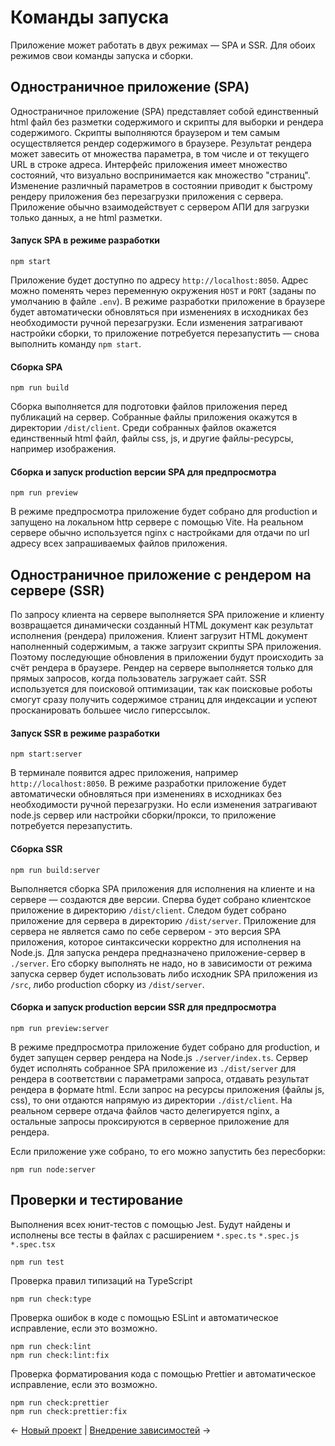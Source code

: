 # Команды запуска

Приложение может работать в двух режимах — SPA и SSR. Для обоих режимов свои команды запуска и сборки.

## Одностраничное приложение (SPA)

Одностраничное приложение (SPA) представляет собой единственный html файл без разметки содержимого и скрипты для выборки и рендера содержимого. Скрипты выполняются браузером и тем самым осуществляется рендер содержимого в браузере.  Результат рендера может завесить от множества параметра, в том числе и от текущего URL в строке адреса. Интерфейс приложения имеет множество состояний, что визуально воспринимается как множество "страниц". Изменение различный параметров в состоянии приводит к быстрому рендеру приложения без перезагрузки приложения с сервера. Приложение обычно взаимодействует с сервером АПИ для загрузки только данных, а не html разметки.

#### Запуск SPA в режиме разработки

```
npm start
```

Приложение будет доступно по адресу `http://localhost:8050`. Адрес можно поменять через переменную окружения `HOST` и `PORT` (заданы по умолчанию в файле `.env`). В режиме разработки приложение в браузере будет автоматически обновляться при изменениях в исходниках без необходимости ручной перезагрузки. Если изменения затрагивают настройки сборки, то приложение потребуется перезапустить — снова выполнить команду `npm start`.

#### Сборка SPA

```
npm run build
```

Сборка выполняется для подготовки файлов приложения перед публикаций на сервер. Собранные файлы приложения окажутся в директории `/dist/client`. Среди собранных файлов окажется единственный html файл, файлы css, js, и другие файлы-ресурсы, например изображения.

#### Сборка и запуск production версии SPA для предпросмотра 

```
npm run preview
```

В режиме предпросмотра приложение будет собрано для production и запущено на локальном http сервере с помощью  Vite. На реальном сервере обычно используется nginx с настройками для отдачи по url адресу всех запрашиваемых файлов приложения.

## Одностраничное приложение c рендером на сервере (SSR)

По запросу клиента на сервере выполняется SPA приложение и клиенту возвращается динамически созданный HTML документ как результат исполнения (рендера) приложения. Клиент загрузит HTML документ наполненный содержимым, а также загрузит скрипты SPA приложения. Поэтому последующие обновления в приложении будут происходить за счёт рендера в браузере. Рендер на сервере выполняется только для прямых запросов, когда пользователь загружает сайт. SSR используется для поисковой оптимизации, так как поисковые роботы смогут сразу получить содержимое страниц для индексации и успеют просканировать большее число гиперссылок.

#### Запуск SSR в режиме разработки

```
npm start:server
```

В терминале появится адрес приложения, например `http://localhost:8050`. В режиме разработки приложение будет автоматически обновляться при изменениях в исходниках без необходимости ручной перезагрузки. Но если изменения затрагивают node.js сервер или настройки сборки/прокси, то приложение потребуется перезапустить.

#### Сборка SSR

```
npm run build:server
```

Выполняется сборка SPA приложения для исполнения на клиенте и на сервере — создаются две версии. Сперва будет собрано клиентское приложение в директорию `/dist/client`. Следом будет собрано приложение для сервера в директорию `/dist/server`. Приложение для сервера не является само по себе сервером - это версия SPA приложения, которое синтаксически корректно для исполнения на Node.js. Для запуска рендера предназначено приложение-сервер в `./server`. Его сборку выполнять не надо, но в зависимости от режима запуска сервер будет использовать либо исходник SPA приложения из `/src`, либо production сборку из `/dist/server`. 

#### Сборка и запуск production версии SSR для предпросмотра

```
npm run preview:server
```

В режиме предпросмотра приложение будет собрано для production, и будет запущен сервер рендера на Node.js `./server/index.ts`. Сервер будет исполнять собранное SPA приложение из `./dist/server` для рендера в соответствии с параметрами запроса, отдавать результат рендера в формате html. Если запрос на ресурсы приложения (файлы js, css), то они отдаются напрямую из директории `./dist/client`. На реальном сервере отдача файлов часто делегируется nginx, а остальные запросы проксируются в серверное приложение для рендера.

Если приложение уже собрано, то его можно запустить без пересборки:

```
npm run node:server
```

## Проверки и тестирование

Выполнения всех юнит-тестов с помощью Jest. Будут найдены и исполнены все тесты в файлах с расширением `*.spec.ts` `*.spec.js` `*.spec.tsx` 

```
npm run test
```

Проверка правил типизаций на TypeScript

```
npm run check:type
```

Проверка ошибок в коде с помощью ESLint и автоматическое исправление, если это возможно.

```
npm run check:lint
npm run check:lint:fix
```

Проверка форматирования кода с помощью Prettier и автоматическое исправление, если это возможно.

```
npm run check:prettier
npm run check:prettier:fix
```

← [Новый проект](manuals/start/new_project.md) | [Внедрение зависимостей](manuals/dependency_management/dependency_injection.md) →
